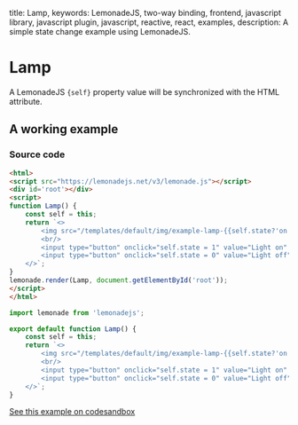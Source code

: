 title: Lamp,
keywords: LemonadeJS, two-way binding, frontend, javascript library, javascript plugin, javascript, reactive, react, examples,
description: A simple state change example using LemonadeJS.

Lamp
====

A LemonadeJS `{self}` property value will be synchronized with the HTML attribute.  
  

A working example
-----------------

  
  

### Source code

  
```html
<html>
<script src="https://lemonadejs.net/v3/lemonade.js"></script>
<div id='root'></div>
<script>
function Lamp() {
    const self = this;
    return `<>
        <img src="/templates/default/img/example-lamp-{{self.state?'on':'off'}}.jpg">
        <br/>
        <input type="button" onclick="self.state = 1" value="Light on" />
        <input type="button" onclick="self.state = 0" value="Light off" />
    </>`;
}
lemonade.render(Lamp, document.getElementById('root'));
</script>
</html>
```
```javascript
import lemonade from 'lemonadejs';

export default function Lamp() {
    const self = this;
    return `<>
        <img src="/templates/default/img/example-lamp-{{self.state?'on':'off'}}.jpg">
        <br/>
        <input type="button" onclick="self.state = 1" value="Light on" />
        <input type="button" onclick="self.state = 0" value="Light off" />
    </>`;
}
```

  
[See this example on codesandbox](https://codesandbox.io/s/reactive-javascript-library-83xmr7)